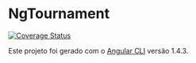 # NgTournament

[![Coverage Status](https://coveralls.io/repos/github/CollabCodeBR/ng-tournament/badge.svg?branch=master)](https://coveralls.io/github/CollabCodeBR/ng-tournament?branch=master)

Este projeto foi gerado com o [Angular CLI](https://github.com/angular/angular-cli) versão 1.4.3.

